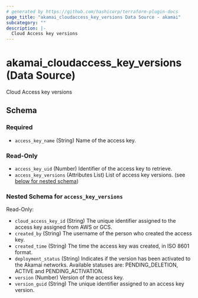 ```yaml
---
# generated by https://github.com/hashicorp/terraform-plugin-docs
page_title: "akamai_cloudaccess_key_versions Data Source - akamai"
subcategory: ""
description: |-
  Cloud Access key versions
---
```


# akamai_cloudaccess_key_versions (Data Source)

Cloud Access key versions



<!-- schema generated by tfplugindocs -->
## Schema

### Required

- `access_key_name` (String) Name of the access key.

### Read-Only

- `access_key_uid` (Number) Identifier of the access key to retrieve.
- `access_key_versions` (Attributes List) List of access key versions. (see [below for nested schema](#nestedatt--access_key_versions))

<a id="nestedatt--access_key_versions"></a>
### Nested Schema for `access_key_versions`

Read-Only:

- `cloud_access_key_id` (String) The unique identifier assigned to the access key assigned from AWS or GCS.
- `created_by` (String) The username of the person who created the access key.
- `created_time` (String) The time the access key was created, in ISO 8601 format.
- `deployment_status` (String) Indicates if the version has been activated to the Akamai networks. Available statuses are: PENDING_DELETION, ACTIVE and PENDING_ACTIVATION.
- `version` (Number) Version of the access key.
- `version_guid` (String) The unique identifier assigned to an access key version.
